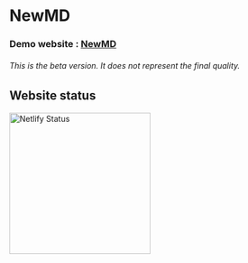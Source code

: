 <h1>NewMD</h1>
<h3>Demo website : <a href="https://newmd.eu.org" title="NewMD">NewMD</a></h3>
<h6><em>This is the beta version. It does not represent the final quality.</em></h6>

<h2>Website status</h2>
<a href="https://app.netlify.com/sites/newmd/deploys" title="Netlify Status">
<img src="https://api.netlify.com/api/v1/badges/dec77407-0f75-4f3d-9cd5-d4a85b902df1/deploy-status" alt="Netlify Status" width="250px">
</a>
